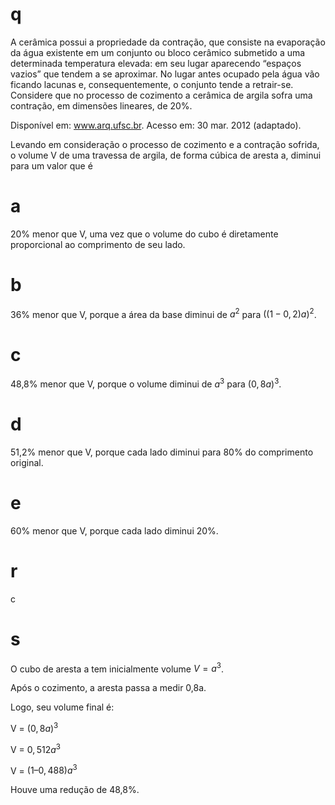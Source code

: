 # q
A cerâmica possui a propriedade da contração, que consiste na evaporação da água existente em um conjunto ou bloco cerâmico submetido a uma determinada temperatura elevada: em seu lugar aparecendo “espaços vazios” que tendem a se aproximar. No lugar antes ocupado pela água vão ficando lacunas e, consequentemente, o conjunto tende a retrair-se. Considere que no processo de cozimento a cerâmica de argila sofra uma contração, em dimensões lineares, de 20%.

Disponível em: www.arq.ufsc.br. Acesso em: 30 mar. 2012 (adaptado).

Levando em consideração o processo de cozimento e a contração sofrida, o volume V de uma travessa de argila, de forma cúbica de aresta a, diminui para um valor que é

# a
20% menor que V, uma vez que o volume do cubo é diretamente proporcional ao comprimento de seu lado.

# b
36% menor que V, porque a área da base diminui de $a^2$ para $((1 − 0,2)a)^2$.

# c
48,8% menor que V, porque o volume diminui de $a^3$ para $(0,8a)^3$.

# d
51,2% menor que V, porque cada lado diminui para 80% do comprimento original.

# e
60% menor que V, porque cada lado diminui 20%.

# r
c

# s
O cubo de aresta a tem inicialmente volume $V = a^3$.

Após o cozimento, a aresta passa a medir 0,8a.

Logo, seu volume final é:

V = $(0,8a)^3$

V = $0,512a^3$

V = $(1 – 0,488)a^3$

Houve uma redução de 48,8%.
